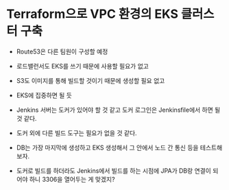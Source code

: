 # Terraform으로 VPC 환경의 EKS 클러스터 구축

- Route53은 다른 팀원이 구성할 예정

- 로드밸런서도 EKS를 쓰기 때문에 사용할 필요가 없고

- S3도 이미지를 통해 빌드할 것이기 때문에 생성할 필요 없고

- EKS에 집중하면 될 듯

- Jenkins 서버는 도커가 있어야 할 것 같고 도커 로그인은 Jenkinsfile에서 하면 될 것 같다.

- 도커 외에 다른 빌드 도구는 필요가 없을 것 같다.

- DB는 가장 마지막에 생성하고 EKS 생성해서 그 안에서 노드 간 통신 등을 테스트해보자.

- 도커로 빌드를 하더라도 Jenkins에서 빌드를 하는 시점에 JPA가 DB랑 연결이 되어야 하니 3306을 열어두는 게 맞겠지?
